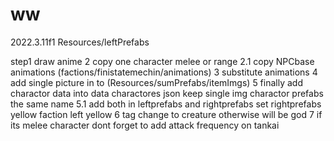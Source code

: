 # ww
 2022.3.11f1
Resources/leftPrefabs

step1 draw anime
2 copy one character melee or range
2.1 copy NPCbase animations (factions/finistatemechin/animations)
3 substitute animations
4 add single picture in to (Resources/sumPrefabs/itemImgs)
5 finally add charactor data into data charactores json keep single img charactor prefabs the same name
5.1 add both in leftprefabs and rightprefabs set rightprefabs yellow faction left yellow
6 tag change to creature otherwise will be god
7 if its melee character dont forget to add attack frequency on tankai
